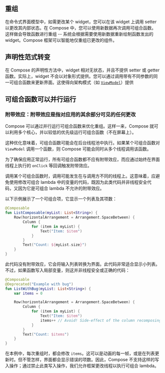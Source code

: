 ## 重组

在命令式界面模型中，如需更改某个 widget，您可以在该 widget 上调用 setter 以更改其内部状态。在 Compose 中，您可以使用新数据再次调用可组合函数。这样做会导致函数进行重组 -- 系统会根据需要使用新数据重新绘制函数发出的 widget。Compose 框架可以智能地仅重组已更改的组件。

## 声明性范式转变

在 Compose 的声明性方法中，widget 相对无状态，并且不提供 setter 或 getter 函数。实际上，widget 不会以对象形式提供。您可以通过调用带有不同参数的同一可组合函数来更新界面。这使得向架构模式（如 [`ViewModel`](https://developer.android.com/reference/androidx/lifecycle/ViewModel)）提供

## 可组合函数可以并行运行

### 附带效应：附带效应是指对应用的其余部分可见的任何更改

Compose 可以通过并行运行可组合函数来优化重组。这样一来，Compose 就可以利用多个核心，并以较低的优先级运行可组合函数（不在屏幕上）。

这种优化意味着，可组合函数可能会在后台线程池中执行。如果某个可组合函数对 `ViewModel` 调用一个函数，则 Compose 可能会同时从多个线程调用该函数。

为了确保应用正常运行，所有可组合函数都不应有附带效应，而应通过始终在界面线程上执行的 `onClick` 等回调触发附带效应。

调用某个可组合函数时，调用可能发生在与调用方不同的线程上。这意味着，应避免使用修改可组合 lambda 中的变量的代码，既因为此类代码并非线程安全代码，又因为它是可组合 lambda 不允许的附带效应。

以下示例展示了一个可组合项，它显示一个列表及其项数：

```kotlin
@Composable
fun ListComposable(myList: List<String>) {
    Row(horizontalArrangement = Arrangement.SpaceBetween) {
        Column {
            for (item in myList) {
                Text("Item: $item")
            }
        }
        Text("Count: ${myList.size}")
    }
}
```

此代码没有附带效应，它会将输入列表转换为界面。此代码非常适合显示小列表。不过，如果函数写入局部变量，则这并非线程安全或正确的代码：

```kotlin
@Composable
@Deprecated("Example with bug")
fun ListWithBug(myList: List<String>) {
    var items = 0

    Row(horizontalArrangement = Arrangement.SpaceBetween) {
        Column {
            for (item in myList) {
                Text("Item: $item")
                items++ // Avoid! Side-effect of the column recomposing.
            }
        }
        Text("Count: $items")
    }
}
```

在本例中，每次重组时，都会修改 `items`。这可以是动画的每一帧，或是在列表更新时。但不管怎样，界面都会显示错误的项数。因此，Compose 不支持这样的写入操作；通过禁止此类写入操作，我们允许框架更改线程以执行可组合 lambda。